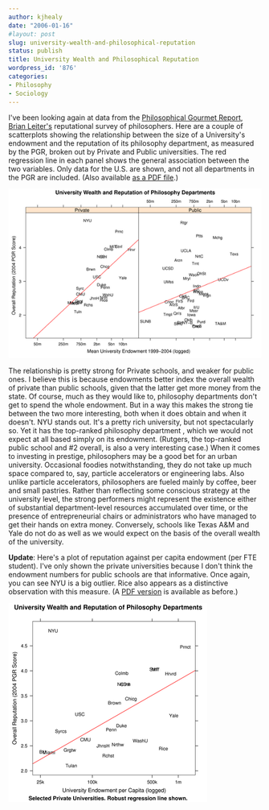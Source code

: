 ```yaml
---
author: kjhealy
date: "2006-01-16"
#layout: post
slug: university-wealth-and-philosophical-reputation
status: publish
title: University Wealth and Philosophical Reputation
wordpress_id: '876'
categories:
- Philosophy
- Sociology
---
```


I've been looking again at data from the [Philosophical Gourmet Report](http://www.philosophicalgourmet.com/), [Brian Leiter's](http://leiterreports.typepad.com/) reputational survey of philosophers. Here are a couple of scatterplots showing the relationship between the size of a University's endowment and the reputation of its philosophy department, as measured by the PGR, broken out by Private and Public universities. The red regression line in each panel shows the general association between the two variables. Only data for the U.S. are shown, and not all departments in the PGR are included. (Also available [as a PDF file](endowment-pgr.pdf).)

![image](endowment-pgr.png)

The relationship is pretty strong for Private schools, and weaker for public ones. I believe this is because endowments better index the overall wealth of private than public schools, given that the latter get more money from the state. Of course, much as they would like to, philosophy departments don't get to spend the whole endowment. But in a way this makes the strong tie between the two more interesting, both when it does obtain and when it doesn't. NYU stands out. It's a pretty rich university, but not spectacularly so. Yet it has the top-ranked philosophy department , which we would not expect at all based simply on its endowment. (Rutgers, the top-ranked public school and \#2 overall, is also a very interesting case.) When it comes to investing in prestige, philosophers may be a good bet for an urban university. Occasional foodies notwithstanding, they do not take up much space compared to, say, particle accelerators or engineering labs. Also unlike particle accelerators, philosophers are fueled mainly by coffee, beer and small pastries. Rather than reflecting some conscious strategy at the university level, the strong performers might represent the existence either of substantial department-level resources accumulated over time, or the presence of entrepreneurial chairs or administrators who have managed to get their hands on extra money. Conversely, schools like Texas A&M and Yale do not do as well as we would expect on the basis of the overall wealth of the university.

**Update**: Here's a plot of reputation against per capita endowment (per FTE student). I've only shown the private universities because I don't think the endowment numbers for public schools are that informative. Once again, you can see NYU is a big outlier. Rice also appears as a distinctive observation with this measure. (A [PDF version](endow-percap-priv-pgr.pdf) is available as before.)

![image](endow-percap-priv-pgr.png)
